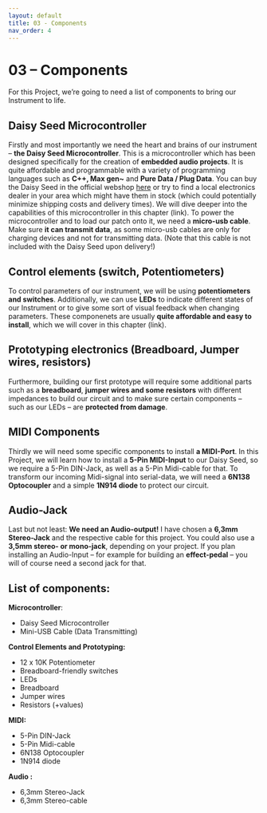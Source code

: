 ```yaml
---
layout: default
title: 03 - Components
nav_order: 4
---
```


# 03 – Components
For this Project, we’re going to need a list of components to bring our Instrument to life.

## Daisy Seed Microcontroller
Firstly and most importantly we need the heart and brains of our instrument – **the Daisy Seed Microcontroller**. This is a microcontroller which has been designed specifically for the creation of **embedded audio projects**. It is quite affordable and programmable with a variety of programming languages such as **C++, Max gen~** and **Pure Data / Plug Data**. You can buy the Daisy Seed in the official webshop [here](https://electro-smith.com/products/daisy-seed) or try to find a local electronics dealer in your area which might have them in stock (which could potentially minimize shipping costs and delivery times). 
We will dive deeper into the capabilities of this microcontroller in this chapter (link). To power the microcontroller and to load our patch onto it, we need a **micro-usb cable**. Make sure **it can transmit data**, as some micro-usb cables are only for charging devices and not for transmitting data. (Note that this cable is not included with the Daisy Seed upon delivery!)

## Control elements (switch, Potentiometers)
To control parameters of our instrument, we will be using **potentiometers** **and switches**. Additionally, we can use **LEDs** to indicate different states of our Instrument or to give some sort of visual feedback when changing parameters. These componenets are usually **quite affordable and easy to install**, which we will cover in this chapter (link).

## Prototyping electronics (Breadboard, Jumper wires, resistors)
Furthermore, building our first prototype will require some additional parts such as a **breadboard**, **jumper wires and some resistors** with different impedances to build our circuit and to make sure certain components – such as our LEDs – are **protected from damage**.

## MIDI Components 
Thirdly we will need some specific components to install **a MIDI-Port**. In this Project, we will learn how to install a **5-Pin MIDI-Input** to our Daisy Seed, so we require a 5-Pin DIN-Jack, as well as a 5-Pin Midi-cable for that. To transform our incoming Midi-signal into serial-data, we will need a **6N138 Optocoupler** and a simple **1N914 diode** to protect our circuit. 

## Audio-Jack
Last but not least: **We need an Audio-output!** I have chosen a **6,3mm Stereo-Jack** and the respective cable for this project. You could also use a **3,5mm stereo- or mono-jack**, depending on your project. If you plan installing an Audio-Input – for example for building an **effect-pedal** – you will of course need a second jack for that.

## List of components:

**Microcontroller**:
- Daisy Seed Microcontroller
- Mini-USB Cable (Data Transmitting)

**Control Elements and Prototyping:**
- 12 x 10K Potentiometer
- Breadboard-friendly switches
- LEDs
- Breadboard
- Jumper wires
- Resistors (+values)

**MIDI:**
- 5-Pin DIN-Jack
- 5-Pin Midi-cable
- 6N138 Optocoupler
- 1N914 diode

**Audio :**
- 6,3mm Stereo-Jack
- 6,3mm Stereo-cable
